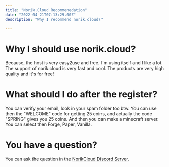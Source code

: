 ```yaml
---
title: "Norik.Cloud Recommenedation"
date: "2022-04-21T07:13:29.00Z" 
description: "Why I recommend norik.cloud?"

---
```


# Why I should use norik.cloud? 
Because, the host is very easy2use and free. 
I'm using itself and I like a lot.
The support of norik.cloud is very fast and cool.
The products are very high quality and it's for free!

# What should I do after the register?
You can verify your email, look in your spam folder too btw.
You can use then the "WELCOME" code for getting 25 coins, and actually the code "SPRING" gives you 25 coins.
And then you can make a minecraft server. You can select then Forge, Paper, Vanilla.

# You have a question?
You can ask the question in the [NorikCloud Discord Server](https://discord.gg/ZmCYQt9d2E).
